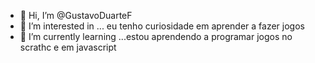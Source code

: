 - 👋 Hi, I’m @GustavoDuarteF
- 👀 I’m interested in ... eu tenho curiosidade em aprender a fazer jogos
- 🌱 I’m currently learning ...estou aprendendo a programar jogos no scrathc e em javascript
<!---
GustavoDuarteF/GustavoDuarteF is a ✨ special ✨ repository because its `README.md` (this file) appears on your GitHub profile.
You can click the Preview link to take a look at your changes.
--->
